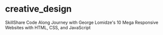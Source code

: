 # creative_design
 SkillShare Code Along Journey with George Lomidze's 10 Mega Responsive Websites with HTML, CSS, and JavaScript
